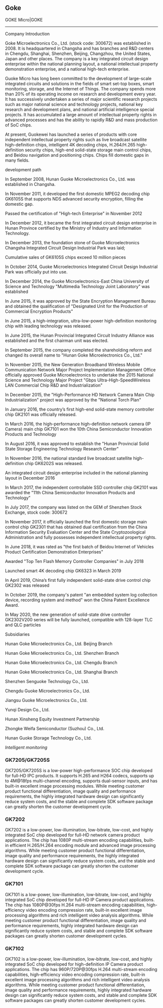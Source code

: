 Goke
----

GOKE Micro|GOKE

----------------------------------------------------------------



Company Introduction



Goke Microelectronics Co., Ltd. (stock code: 300672) was established in 2008. It is headquartered in Changsha and has branches and R&D centers in Chengdu, Shanghai, Shenzhen, Beijing, Changzhou, the United States, Japan and other places. The company is a key integrated circuit design enterprise within the national planning layout, a national intellectual property demonstration enterprise, and a national high-tech enterprise.



Guoke Micro has long been committed to the development of large-scale integrated circuits and solutions in the fields of smart set-top boxes, smart monitoring, storage, and the Internet of Things. The company spends more than 20% of its operating income on research and development every year. It has successively undertaken a series of major scientific research projects such as major national science and technology projects, national key research and development plans, and national artificial intelligence special projects. It has accumulated a large amount of intellectual property rights in advanced processes and has the ability to rapidly R&D and mass production of SoC chips.



At present, Guokewei has launched a series of products with core independent intellectual property rights such as live broadcast satellite high-definition chips, intelligent 4K decoding chips, H.264/H.265 high-definition security chips, high-end solid-state storage main control chips, and Beidou navigation and positioning chips. Chips fill domestic gaps in many fields.


development path



In September 2008, Hunan Guoke Microelectronics Co., Ltd. was established in Changsha.

In November 2011, it developed the first domestic MPEG2 decoding chip GK6105S that supports NDS advanced security encryption, filling the domestic gap.

Passed the certification of "High-tech Enterprise" in November 2012

In December 2012, it became the first integrated circuit design enterprise in Hunan Province certified by the Ministry of Industry and Information Technology.

In December 2013, the foundation stone of Guoke Microelectronics Changsha Integrated Circuit Design Industrial Park was laid;

Cumulative sales of GK6105S chips exceed 10 million pieces

In October 2014, Guoke Microelectronics Integrated Circuit Design Industrial Park was officially put into use.

In December 2014, the Guoke Microelectronics-East China University of Science and Technology "Multimedia Technology Joint Laboratory" was established

In June 2015, it was approved by the State Encryption Management Bureau and obtained the qualification of "Designated Unit for the Production of Commercial Encryption Products"

In June 2015, a high-integration, ultra-low-power high-definition monitoring chip with leading technology was released.

In June 2015, the Hunan Provincial Integrated Circuit Industry Alliance was established and the first chairman unit was elected.

In September 2015, the company completed the shareholding reform and changed its overall name to "Hunan Goke Microelectronics Co., Ltd."

In November 2015, the New Generation Broadband Wireless Mobile Communication Network Major Project Implementation Management Office officially approved Guoke Microelectronics to undertake the 2015 National Science and Technology Major Project "Gbps Ultra-High-Speed ​​Wireless LAN Commercial Chip R&D and Industrialization"

In December 2015, the "High-Performance HD Network Camera Main Chip Industrialization" project was approved by the "National Torch Plan"

In January 2016, the country’s first high-end solid-state memory controller chip GK2101 was officially released.

In March 2016, the high-performance high-definition network camera (IP Camera) main chip GK7101 won the 10th China Semiconductor Innovation Products and Technology

In August 2016, it was approved to establish the "Hunan Provincial Solid State Storage Engineering Technology Research Center"

In November 2016, the national standard live broadcast satellite high-definition chip GK6202S was released.

An integrated circuit design enterprise included in the national planning layout in December 2016

In March 2017, the independent controllable SSD controller chip GK2101 was awarded the "11th China Semiconductor Innovation Products and Technology"

In July 2017, the company was listed on the GEM of Shenzhen Stock Exchange, stock code: 300672

In November 2017, it officially launched the first domestic storage main control chip GK2301 that has obtained dual certification from the China Information Security Evaluation Center and the State Cryptozoological Administration and fully possesses independent intellectual property rights.

In June 2018, it was rated as "the first batch of Beidou Internet of Vehicles Product Certification Demonstration Enterprises"

Awarded "Top Ten Flash Memory Controller Companies" in July 2018

Launched smart 4K decoding chip GK6323 in March 2019

In April 2019, China’s first fully independent solid-state drive control chip GK2302 was released

In October 2019, the company's patent "an embedded system log collection device, recording system and method" won the China Patent Excellence Award.

In May 2020, the new generation of solid-state drive controller GK2302V200 series will be fully launched, compatible with 128-layer TLC and QLC particles





Subsidiaries



Hunan Goke Microelectronics Co., Ltd. Beijing Branch

Hunan Goke Microelectronics Co., Ltd. Shenzhen Branch

Hunan Goke Microelectronics Co., Ltd. Chengdu Branch

Hunan Goke Microelectronics Co., Ltd. Shanghai Branch

Shenzhen Senguoke Technology Co., Ltd.

Chengdu Guoke Microelectronics Co., Ltd.

Jiangsu Guoke Microelectronics Co., Ltd.

Yunqi Design Co., Ltd.

Hunan Xinsheng Equity Investment Partnership

Zhongke Weifa Semiconductor (Suzhou) Co., Ltd.

Hunan Guoke Storage Technology Co., Ltd.

_Intelligent monitoring_

### GK7205/GK7205S

GK7205/GK7205S is a low-power high-performance SOC chip developed for full-HD IPC products. 
It supports H.265 and H264 codecs, supports up to 4M@18fps multi-channel encoding, 
supports dual-sensor inputs, and has built-in excellent image processing modules. 
While meeting customer product functional differentiation, image quality and performance 
requirements, the highly integrated hardware design can significantly reduce system costs,
and the stable and complete SDK software package can greatly shorten the customer development
cycle.

### GK7202

GK7202 is a low-power, low-illumination, low-bitrate, low-cost, and highly integrated SoC
chip developed for full-HD network camera product applications. 
The chip has 1080P multi-stream encoding capabilities, built-in efficient H.265/H.264 encoding
module and advanced image processing algorithms. While meeting customer product functional 
differentiation, image quality and performance requirements, the highly integrated hardware
design can significantly reduce system costs, and the stable and complete SDK software package
can greatly shorten the customer development cycle.

### GK7101

GK7101 is a low-power, low-illumination, low-bitrate, low-cost, and highly integrated SoC chip
developed for full-HD IP Camera product applications. The chip has 1080P@30fps H.264 multi-stream
encoding capabilities, high-efficiency video encoding compression rate, built-in excellent image
processing algorithms and rich intelligent video analysis algorithms. While meeting customer product
functional differentiation, image quality and performance requirements, highly integrated hardware 
design can significantly reduce system costs, and stable and complete SDK software packages can 
greatly shorten customer development cycles.

### GK7102

GK7102 is a low-power, low-illumination, low-bitrate, low-cost, and highly integrated SoC chip 
developed for high-definition IP Camera product applications. The chip has 960P/720P@30fps H.264 
multi-stream encoding capabilities, high-efficiency video encoding compression rate, built-in 
excellent image processing algorithms and rich intelligent video analysis algorithms. While meeting
customer product functional differentiation, image quality and performance requirements, highly 
integrated hardware design can significantly reduce system costs, and stable and complete SDK 
software packages can greatly shorten customer development cycles.
